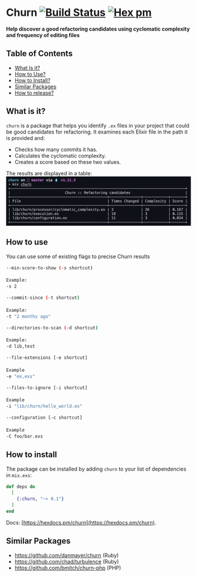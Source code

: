 # Churn [![Build Status](https://github.com/patrykwozinski/churn/workflows/CI/badge.svg)](https://github.com/patrykwozinski/churn/actions) [![Hex pm](https://img.shields.io/hexpm/v/churn.svg?style=flat)](https://hex.pm/packages/churn)

**Help discover a good refactoring candidates using cyclomatic complexity and frequency of editing files**

## Table of Contents
* [What Is it?](#what-is-it)
* [How to Use?](#how-to-use)
* [How to Install?](#how-to-install)
* [Similar Packages](#similar-packages)
* [How to release?](HOW_TO_RELEASE.md)

## What is it?
`churn` is a package that helps you identify `.ex` files in your project that could be good candidates for refactoring. It examines each Elixir file in the path it is provided and:
* Checks how many commits it has.
* Calculates the cyclomatic complexity.
* Creates a score based on these two values.

The results are displayed in a table:
![](asset/img/example.png)

## How to use
You can use some of existing flags to precise Churn results
```sh
--min-score-to-show (-s shortcut)

Example:
-s 2
```

```sh
--commit-since (-t shortcut)

Example:
-t "2 months ago"
```

```sh
--directories-to-scan (-d shortcut)

Example:
-d lib,test
```

```sh
--file-extensions [-e shortcut]

Example
-e "ex,exs"
```

```sh
--files-to-ignore [-i shortcut]

Example
-i "lib/churn/hello_world.ex"
```

```sh
--configuration [-c shortcut]

Example
-C foo/bar.exs
```

## How to install
The package can be installed by adding `churn` to your list of dependencies in `mix.exs`:

```elixir
def deps do
  [
    {:churn, "~> 0.1"}
  ]
end
```

Docs: [https://hexdocs.pm/churn](https://hexdocs.pm/churn).

## Similar Packages
* https://github.com/danmayer/churn (Ruby)
* https://github.com/chad/turbulence (Ruby)
* https://github.com/bmitch/churn-php (PHP)
